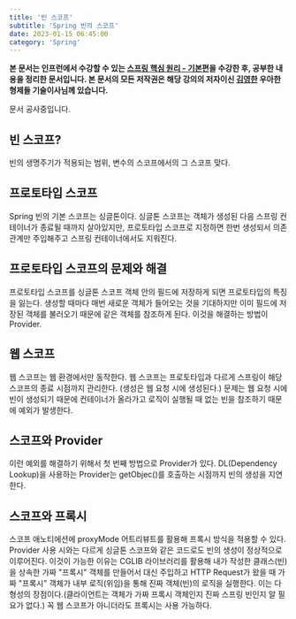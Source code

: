```yaml
---
title: '빈 스코프'
subtitle: 'Spring 빈의 스코프'
date: 2023-01-15 06:45:00
category: 'Spring'
---
```


**본 문서는 인프런에서 수강할 수 있는 [스프링 핵심 원리 - 기본편](https://inflearn.com/course/스프링-핵심-원리-기본편)을 수강한 후, 공부한 내용을 정리한 문서입니다. 본 문서의 모든 저작권은 해당 강의의 저자이신 [김영한](https://inflearn.com/users/@yh) 우아한형제들 기술이사님께 있습니다.**

문서 공사중입니다.

## 빈 스코프?
빈의 생명주기가 적용되는 범위, 변수의 스코프에서의 그 스코프 맞다.

## 프로토타입 스코프
Spring 빈의 기본 스코프는 싱글톤이다. 싱글톤 스코프는 객체가 생성된 다음 스프링 컨테이너가 종료될 때까지 살아있지만, 프로토타입 스코프로 지정하면 한번 생성되서 의존관계만 주입해주고 스프링 컨테이너에서도 지워진다.

## 프로토타입 스코프의 문제와 해결
프로토타입 스코프를 싱글톤 스코프 객체 안의 필드에 저장하게 되면 프로토타입의 특징을 잃는다. 생성할 때마다 매번 새로운 객체가 들어오는 것을 기대하지만 이미 필드에 저장된 객체를 불러오기 때문에 같은 객체를 참조하게 된다. 이것을 해결하는 방법이 Provider.

## 웹 스코프
웹 스코프는 웹 환경에서만 동작한다. 웹 스코프는 프로토타입과 다르게 스프링이 해당 스코프의 종료 시점까지 관리한다. (생성은 웹 요청 시에 생성된다.) 문제는 웹 요청 시에 빈이 생성되기 때문에 컨테이너가 올라가고 로직이 실행될 때 없는 빈을 참조하기 때문에 예외가 발생한다.

## 스코프와 Provider
이런 예외를 해결하기 위해서 첫 번째 방법으로 Provider가 있다. DL(Dependency Lookup)을 사용하는 Provider는 getObjec()를 호출하는 시점까지 빈의 생성을 지연한다.

## 스코프와 프록시
스코프 애노티에션에 proxyMode 어트리뷰트를 활용해 프록시 방식을 적용할 수 있다. Provider 사용 시와는 다르게 싱글톤 스코프와 같은 코드로도 빈의 생성이 정상적으로 이루어진다. 이것이 가능한 이유는 CGLIB 라이브러리를 활용해 내가 작성한 클래스(빈)을 상속한 가짜 "프록시" 객체를 만들어서 대신 주입하고 HTTP Request가 왔을 때 가짜 "프록시" 객체가 내부 로직(위임)을 통해 진짜 객체(빈)의 로직을 실행한다. 이는 다형성의 장점이다.(클라이언트는 객체가 가짜 프록시 객체인지 진짜 스프링 빈인지 알 필요가 없다.) 꼭 웹 스코프가 아니더라도 프록시는 사용 가능하다.